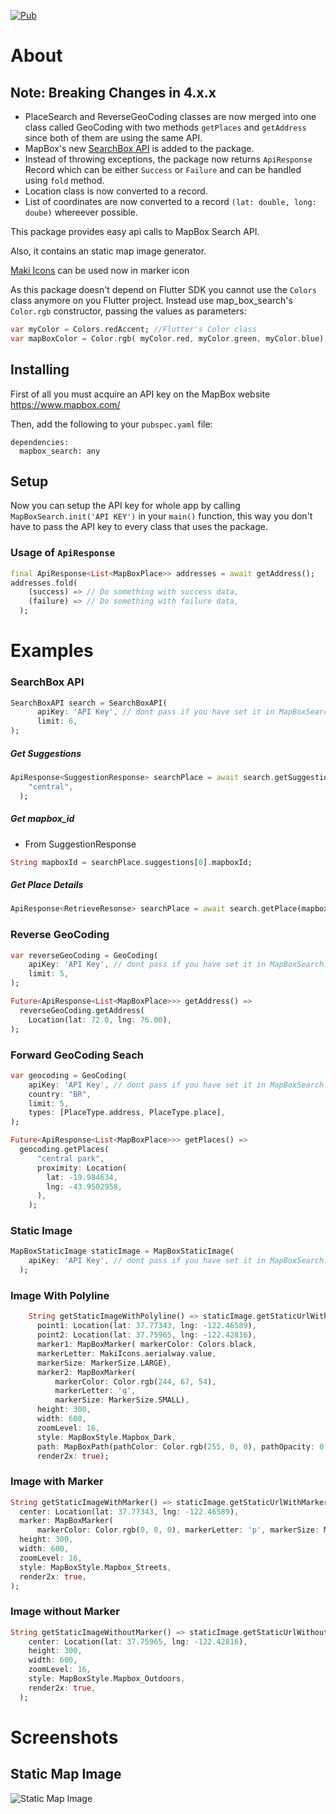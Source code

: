 [![Pub](https://img.shields.io/pub/v/mapbox_search)](https://pub.dev/packages/mapbox_search) 
# About

## Note: Breaking Changes in 4.x.x

- PlaceSearch and ReverseGeoCoding classes are now merged into one class called GeoCoding with two methods `getPlaces` and `getAddress` since both of them are using the same API.
- MapBox's new [SearchBox API](https://docs.mapbox.com/api/search/search-box/) is added to the package.
- Instead of throwing exceptions, the package now returns `ApiResponse` Record which can be either `Success` or `Failure` and can be handled using `fold` method.
- Location class is now converted to a record.
- List of coordinates are now converted to a record `(lat: double, long: doube)` whereever possible.

This package provides easy api calls to MapBox Search API. 

Also, it contains an static map image generator.

[Maki Icons](https://labs.mapbox.com/maki-icons/) can be used now in marker icon

As this package doesn't depend on Flutter SDK you cannot use the `Colors` class anymore on you Flutter project.
Instead use map_box_search's `Color.rgb` constructor, passing the values as parameters:

```dart
var myColor = Colors.redAccent; //Flutter's Color class
var mapBoxColor = Color.rgb( myColor.red, myColor.green, myColor.blue);
```

## Installing

First of all you must acquire an API key on the MapBox website https://www.mapbox.com/

Then, add the following to your `pubspec.yaml` file:

    dependencies:
      mapbox_search: any

## Setup
 Now you can setup the API key for whole app by calling `MapBoxSearch.init('API KEY')` in your `main()` function, this way you don't have to pass the API key to every class that uses the package.

### Usage of `ApiResponse`
```dart
final ApiResponse<List<MapBoxPlace>> addresses = await getAddress();
addresses.fold(
    (success) => // Do something with success data,
    (failure) => // Do something with failure data,
  );
```

# Examples

### SearchBox API
```dart
SearchBoxAPI search = SearchBoxAPI(
      apiKey: 'API Key', // dont pass if you have set it in MapBoxSearch.init('API KEY')
      limit: 6,
);
```
  ##### Get Suggestions
  ```dart
  ApiResponse<SuggestionResponse> searchPlace = await search.getSuggestions(
      "central",
    );
  ```

  ##### Get mapbox_id
  - From SuggestionResponse
  ```dart
  String mapboxId = searchPlace.suggestions[0].mapboxId;
  ```

  ##### Get Place Details
  ```dart
  ApiResponse<RetrieveResonse> searchPlace = await search.getPlace(mapboxId);
  ```



### Reverse GeoCoding
```dart
var reverseGeoCoding = GeoCoding(
    apiKey: 'API Key', // dont pass if you have set it in MapBoxSearch.init('API KEY')
    limit: 5,
);

Future<ApiResponse<List<MapBoxPlace>>> getAddress() =>
  reverseGeoCoding.getAddress(
    Location(lat: 72.0, lng: 76.00),
);
```



### Forward GeoCoding Seach
```dart
var geocoding = GeoCoding(
    apiKey: 'API Key', // dont pass if you have set it in MapBoxSearch.init('API KEY')
    country: "BR",
    limit: 5,
    types: [PlaceType.address, PlaceType.place],
);

Future<ApiResponse<List<MapBoxPlace>>> getPlaces() =>
  geocoding.getPlaces(
      "central park",
      proximity: Location(
        lat: -19.984634,
        lng: -43.9502958,
      ),
    );
```

### Static Image
```dart
MapBoxStaticImage staticImage = MapBoxStaticImage(
    apiKey: 'API Key', // dont pass if you have set it in MapBoxSearch.init('API KEY')
  );
```

### Image With Polyline
```dart
    String getStaticImageWithPolyline() => staticImage.getStaticUrlWithPolyline(
      point1: Location(lat: 37.77343, lng: -122.46589),
      point2: Location(lat: 37.75965, lng: -122.42816),
      marker1: MapBoxMarker( markerColor: Colors.black, 
      markerLetter: MakiIcons.aerialway.value, 
      markerSize: MarkerSize.LARGE),
      marker2: MapBoxMarker(
          markerColor: Color.rgb(244, 67, 54),
          markerLetter: 'q',
          markerSize: MarkerSize.SMALL),
      height: 300,
      width: 600,
      zoomLevel: 16,
      style: MapBoxStyle.Mapbox_Dark,
      path: MapBoxPath(pathColor: Color.rgb(255, 0, 0), pathOpacity: 0.5,     pathWidth: 5),
      render2x: true);
``` 

### Image with Marker
```dart
String getStaticImageWithMarker() => staticImage.getStaticUrlWithMarker(
  center: Location(lat: 37.77343, lng: -122.46589),
  marker: MapBoxMarker(
      markerColor: Color.rgb(0, 0, 0), markerLetter: 'p', markerSize: MarkerSize.LARGE),
  height: 300,
  width: 600,
  zoomLevel: 16,
  style: MapBoxStyle.Mapbox_Streets,
  render2x: true,
);
```

### Image without Marker
```dart
String getStaticImageWithoutMarker() => staticImage.getStaticUrlWithoutMarker(
    center: Location(lat: 37.75965, lng: -122.42816),
    height: 300,
    width: 600,
    zoomLevel: 16,
    style: MapBoxStyle.Mapbox_Outdoors,
    render2x: true,
  );
```
# Screenshots

## Static Map Image

<img src="https://github.com/ketanchoyal/mapbox_search/raw/dev/Screenshots/staticImages.png" alt="Static Map Image"/>

